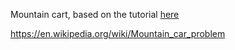 Mountain cart, based on the tutorial [here](https://www.youtube.com/watch?v=Gq1Azv_B4-4)


https://en.wikipedia.org/wiki/Mountain_car_problem